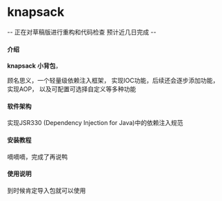 # knapsack
-- 正在对草稿版进行重构和代码检查 预计近几日完成 --
#### 介绍
**knapsack** **小背包**，

顾名思义，一个轻量级依赖注入框架，
实现IOC功能，后续还会逐步添加功能，实现AOP，
以及可配置可选择自定义等多种功能

#### 软件架构
实现JSR330 (Dependency Injection for Java)中的依赖注入规范


#### 安装教程
嘀嘀嘀，完成了再说鸭

#### 使用说明
到时候肯定导入包就可以使用


